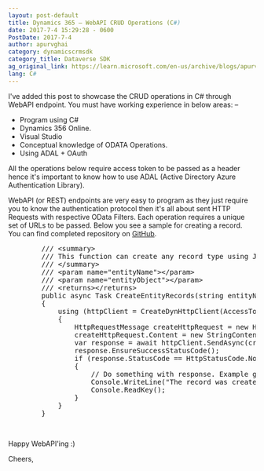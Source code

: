 ```yaml
---
layout: post-default
title: Dynamics 365 – WebAPI CRUD Operations (C#)
date: 2017-7-4 15:29:28 - 0600
PostDate: 2017-7-4
author: apurvghai
category: dynamicscrmsdk
category_title: Dataverse SDK
ag_original_link: https://learn.microsoft.com/en-us/archive/blogs/apurvghai/dynamics-365-webapi-crud-operations-c
lang: C#
---
```

I've added this post to showcase the CRUD operations in C# through WebAPI endpoint. You must have working experience in below areas: –
<ul>
 	<li>Program using C#</li>
 	<li>Dynamics 356 Online.</li>
 	<li>Visual Studio</li>
 	<li>Conceptual knowledge of ODATA Operations.</li>
 	<li>Using ADAL + OAuth</li>
</ul>
All the operations below require access token to be passed as a header hence it's important to know how to use ADAL (Active Directory Azure Authentication Library).

WebAPI (or REST) endpoints are very easy to program as they just require you to know the authentication protocol then it's all about sent HTTP Requests with respective OData Filters. Each operation requires a unique set of URLs to be passed. Below you see a sample for creating a record. You can find completed repository on <a href="https://github.com/apurvgh/Dynamics365Samples/blob/master/Dyn365Samples/WebAPISamples/WebAPIHelper.cs">GitHub</a>.
<pre>        /// &lt;summary&gt;
        /// This function can create any record type using Json Entity Objects
        /// &lt;/summary&gt;
        /// &lt;param name="entityName"&gt;&lt;/param&gt;
        /// &lt;param name="entityObject"&gt;&lt;/param&gt;
        /// &lt;returns&gt;&lt;/returns&gt;
        public async Task CreateEntityRecords(string entityName, JObject entityObject)
        {
            using (httpClient = CreateDynHttpClient(AccessToken, entityName))
            {
                HttpRequestMessage createHttpRequest = new HttpRequestMessage(HttpMethod.Post, BaseOrganizationApiUrl + "/api/data/v8.1/" + entityName);
                createHttpRequest.Content = new StringContent(entityObject.ToString(), Encoding.UTF8, "application/json");
                var response = await httpClient.SendAsync(createHttpRequest);
                response.EnsureSuccessStatusCode();
                if (response.StatusCode == HttpStatusCode.NoContent)
                {
                    // Do something with response. Example get content:
                    Console.WriteLine("The record was created successfully.");
                    Console.ReadKey();
                }
            }
        }
</pre>
&nbsp;

Happy WebAPI'ing :)

Cheers,
